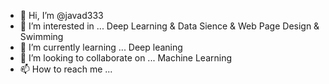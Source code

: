 - 👋 Hi, I’m @javad333
- 👀 I’m interested in ... Deep Learning & Data Sience & Web Page Design & Swimming 
- 🌱 I’m currently learning ... Deep leaning
- 💞️ I’m looking to collaborate on ... Machine Learning
- 📫 How to reach me ...

<!---
javad333/javad333 is a ✨ special ✨ repository because its `README.md` (this file) appears on your GitHub profile.
You can click the Preview link to take a look at your changes.
--->
